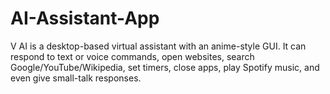 # AI-Assistant-App
V AI is a desktop-based virtual assistant with an anime-style GUI. It can respond to text or voice commands, open websites, search Google/YouTube/Wikipedia, set timers, close apps, play Spotify music, and even give small-talk responses.
